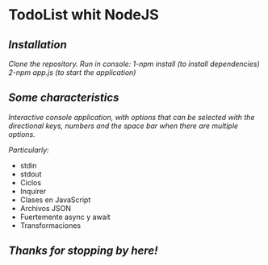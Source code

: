 # TodoList whit NodeJS

## *Installation*
*Clone the repository.* 
*Run in console:*
*1-npm install (to install dependencies)*
*2-npm app.js (to start the application)*

## *Some characteristics*
*Interactive console application, with options that can be selected with the directional keys, numbers and the space bar when there are multiple options.*

*Particularly:*
* stdin
* stdout
* Ciclos
* Inquirer
* Clases en JavaScript
* Archivos JSON
* Fuertemente async y await
* Transformaciones

## *Thanks for stopping by here!*